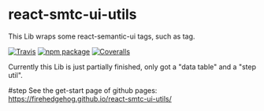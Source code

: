 # react-smtc-ui-utils
This Lib wraps some react-semantic-ui tags, such as <Table/> tag.

[![Travis][build-badge]][build]
[![npm package][npm-badge]][npm]
[![Coveralls][coveralls-badge]][coveralls]

Currently this Lib is just partially finished, only got a "data table" and a "step util". 

[build-badge]: https://img.shields.io/travis/user/repo/master.png?style=flat-square
[build]: https://travis-ci.org/fireHedgehog/react-smtc-ui-utils

[npm-badge]: https://img.shields.io/npm/v/npm-package.png?style=flat-square
[npm]: https://www.npmjs.com/package/react-smtc-ui-utils

[coveralls-badge]: https://img.shields.io/coveralls/user/repo/master.png?style=flat-square
[coveralls]: https://coveralls.io/github/user/repo


#step
See the get-start page of github pages:
https://firehedgehog.github.io/react-smtc-ui-utils/


